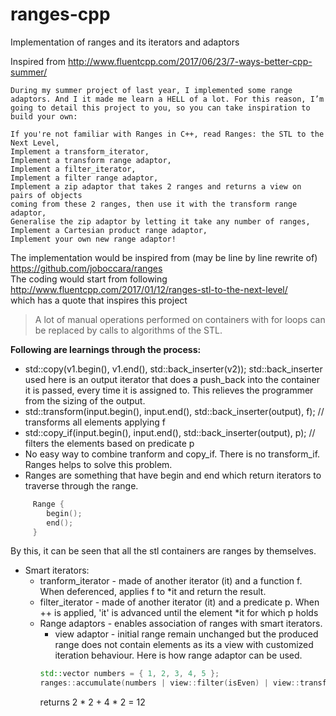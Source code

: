 # ranges-cpp
Implementation of ranges and its iterators and adaptors

Inspired from http://www.fluentcpp.com/2017/06/23/7-ways-better-cpp-summer/

    During my summer project of last year, I implemented some range adaptors. And I it made me learn a HELL of a lot. For this reason, I’m going to detail this project to you, so you can take inspiration to build your own:

    If you're not familiar with Ranges in C++, read Ranges: the STL to the Next Level,
    Implement a transform_iterator,
    Implement a transform range adaptor,
    Implement a filter_iterator,
    Implement a filter range adaptor,
    Implement a zip adaptor that takes 2 ranges and returns a view on pairs of objects
    coming from these 2 ranges, then use it with the transform range adaptor,
    Generalise the zip adaptor by letting it take any number of ranges,
    Implement a Cartesian product range adaptor,
    Implement your own new range adaptor!


The implementation would be inspired from (may be line by line rewrite of) https://github.com/joboccara/ranges   
The coding would start from following 
http://www.fluentcpp.com/2017/01/12/ranges-stl-to-the-next-level/   
which has a quote that inspires this project
> A lot of manual operations performed on containers with for loops can be replaced by calls to algorithms of the STL.

**Following are learnings through the process:**
* std::copy(v1.begin(), v1.end(), std::back_inserter(v2));  std::back_inserter used here is an output iterator that does a push_back into the container it is passed, every time it is assigned to. This relieves the programmer from the sizing of the output.
* std::transform(input.begin(), input.end(), std::back_inserter(output), f); // transforms all elements applying f
* std::copy_if(input.begin(), input.end(), std::back_inserter(output), p); // filters the elements based on predicate p
* No easy way to combine tranform and copy_if. There is no transform_if. Ranges helps to solve this problem.
* Ranges are something that have begin and end which return iterators to traverse through the range.
```c++
     Range {
        begin();
        end();
     }
```   
   By this, it can be seen that all the stl containers are ranges by themselves.
* Smart iterators:
  * tranform_iterator - made of another iterator (it) and a function f. When deferenced, applies f to *it and return the result.
  * filter_iterator - made of another iterator (it) and a predicate p. When ++ is applied, 'it' is advanced until the element *it for which p holds
  * Range adaptors - enables association of ranges with smart iterators.
    * view adaptor - initial range remain unchanged but the produced range does not contain elements as its a view with customized iteration behaviour. Here is how range adaptor can be used.
    ```c++
    std::vector numbers = { 1, 2, 3, 4, 5 };
    ranges::accumulate(numbers | view::filter(isEven) | view::transform(multiplyBy2), 0);
    ```
    returns 2 * 2 + 4 * 2 = 12